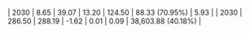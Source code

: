| 2030 | 8.65 | 39.07 |  13.20 | 124.50 | 88.33 (70.95%) | 5.93 |
| 2030 | 286.50 | 288.19 | -1.62 | 0.01 | 0.09 | 38,603.88 (40.18%) |
